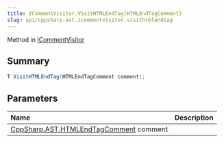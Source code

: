 ```yaml
---
title: ICommentVisitor.VisitHTMLEndTag(HTMLEndTagComment)
slug: api/cppsharp.ast.icommentvisitor.visithtmlendtag
---
```

Method in [ICommentVisitor](/api/cppsharp/ast/icommentvisitor)

## Summary



```csharp
T VisitHTMLEndTag(HTMLEndTagComment comment);
```

## Parameters

|Name|Description|
|:---|:---|
|[CppSharp.AST.HTMLEndTagComment](/api/cppsharp/ast/htmlendtagcomment) comment||

